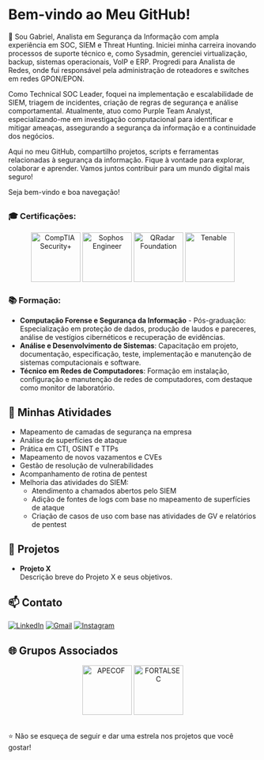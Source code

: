 # Bem-vindo ao Meu GitHub!

👋 Sou Gabriel, Analista em Segurança da Informação com ampla experiência em SOC, SIEM e Threat Hunting. Iniciei minha carreira inovando processos de suporte técnico e, como Sysadmin, gerenciei virtualização, backup, sistemas operacionais, VoIP e ERP. Progredi para Analista de Redes, onde fui responsável pela administração de roteadores e switches em redes GPON/EPON.

Como Technical SOC Leader, foquei na implementação e escalabilidade de SIEM, triagem de incidentes, criação de regras de segurança e análise comportamental. Atualmente, atuo como Purple Team Analyst, especializando-me em investigação computacional para identificar e mitigar ameaças, assegurando a segurança da informação e a continuidade dos negócios.

Aqui no meu GitHub, compartilho projetos, scripts e ferramentas relacionadas à segurança da informação. Fique à vontade para explorar, colaborar e aprender. Vamos juntos contribuir para um mundo digital mais seguro!

Seja bem-vindo e boa navegação!
##
### 🎓 Certificações:
<p align="center">
  <img src="https://images.credly.com/size/340x340/images/74790a75-8451-400a-8536-92d792c5184a/CompTIA_Security_2Bce.png" alt="CompTIA Security+" width="100" height="100"/>
  <img src="https://images.credly.com/size/340x340/images/066da2d7-4808-4f43-a1b9-f32f13872084/image.png" alt="Sophos Engineer" width="100" height="100"/>
  <img src="https://images.credly.com/size/340x340/images/22a0ece5-ff05-4594-8320-25e55e9ae203/image.png" alt="QRadar Foundation" width="100" height="100"/>
  <img src="https://media.licdn.com/dms/image/C560BAQEB6dJsFp9yCQ/company-logo_200_200/0/1630670621920/tenableinc_logo?e=1730332800&v=beta&t=eOz0E4u7aMxM1uk2mSNFFTxsckxzQXJ7sWr2DvDWaUE" alt="Tenable" width="100" height="100"/>
</p>

### 📚 Formação:
- **Computação Forense e Segurança da Informação** - Pós-graduação: Especialização em proteção de dados, produção de laudos e pareceres, análise de vestígios cibernéticos e recuperação de evidências.
- **Análise e Desenvolvimento de Sistemas**: Capacitação em projeto, documentação, especificação, teste, implementação e manutenção de sistemas computacionais e software.
- **Técnico em Redes de Computadores**: Formação em instalação, configuração e manutenção de redes de computadores, com destaque como monitor de laboratório.

## 💼 Minhas Atividades

- Mapeamento de camadas de segurança na empresa
- Análise de superfícies de ataque
- Prática em CTI, OSINT e TTPs
- Mapeamento de novos vazamentos e CVEs
- Gestão de resolução de vulnerabilidades
- Acompanhamento de rotina de pentest
- Melhoria das atividades do SIEM:
  - Atendimento a chamados abertos pelo SIEM
  - Adição de fontes de logs com base no mapeamento de superfícies de ataque
  - Criação de casos de uso com base nas atividades de GV e relatórios de pentest

## 🚀 Projetos

- **Projeto X**  
  Descrição breve do Projeto X e seus objetivos.


## 📫 Contato

[![LinkedIn](https://img.shields.io/badge/-LinkedIn-%230077B5?style=for-the-badge&logo=linkedin&logoColor=white)](https://www.linkedin.com/in/gabriel-oliveira-215812184/)
[![Gmail](https://img.shields.io/badge/-Gmail-%23333?style=for-the-badge&logo=gmail&logoColor=white)](mailto:noc@controleti.net)
[![Instagram](https://img.shields.io/badge/-Instagram-%23E4405F?style=for-the-badge&logo=instagram&logoColor=white)](https://www.instagram.com/analistagabriel.exe/)

## 🌐 Grupos Associados

<p align="center">
  <img src="https://apecof.org.br/images/APECOF/APECOF_JPG.jpeg" alt="APECOF" width="100" height="100"/>
  <img src="https://media.licdn.com/dms/image/D4D0BAQE7T1lh7KL4LA/company-logo_200_200/0/1706533102362/fortalsec_logo?e=1730332800&v=beta&t=sr9fRz9IHsoRYZcZ3meVsI1n69hCou6BVc1Mwrdcsck" alt="FORTALSEC" width="100" height="100"/>
</p>

##

⭐️ Não se esqueça de seguir e dar uma estrela nos projetos que você gostar!
